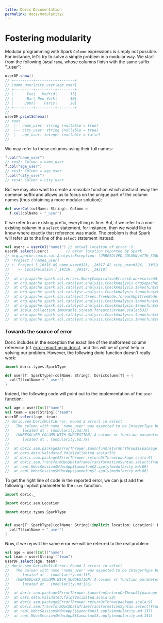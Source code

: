 ```yaml
---
title: Doric Documentation
permalink: docs/modularity/
---
```



# Fostering modularity

Modular programming with Spark `Column` expressions is simply not possible. For instance, let's try to solve a simple
problem in a modular way. We start from the following `DataFrame`, whose columns finish with the same suffix "_user":


```scala
userDF.show()
// +---------+---------+--------+
// |name_user|city_user|age_user|
// +---------+---------+--------+
// |      Foo|   Madrid|      35|
// |      Bar| New York|      40|
// |     John|    Paris|      30|
// +---------+---------+--------+
// 
userDF.printSchema()
// root
//  |-- name_user: string (nullable = true)
//  |-- city_user: string (nullable = true)
//  |-- age_user: integer (nullable = false)
//
```

We may refer to these columns using their full names: 

```scala
f.col("name_user")
// res2: Column = name_user
f.col("age_user")
// res3: Column = age_user
f.col("city_user")
// res4: Column = city_user
```

But we may also want to create a _reusable_ function which abstract away the common suffix and allows us to focus
on the unique part of the column names (thus obtaining a more modular solution):

```scala
def userCol(colName: String): Column =
  f.col(colName + "_user")
```

If we refer to an existing prefix, everything is fine. But, if we refer to a non-existing column in a `select` 
statement, for instance, then we would like to know where exactly that reference was made. The problem is that Spark 
will refer us to the line of the `select` statement instead: 

```scala
val userc = userCol("name1") // actual location of error :S
userDF.select(userc)        // error location reported by Spark
// org.apache.spark.sql.AnalysisException: [UNRESOLVED_COLUMN.WITH_SUGGESTION] A column or function parameter with name `name1_user` cannot be resolved. Did you mean one of the following? [`name_user`, `age_user`, `city_user`].;
// 'Project ['name1_user]
// +- Project [_1#316 AS name_user#323, _2#317 AS city_user#324, _3#318 AS age_user#325]
//    +- LocalRelation [_1#316, _2#317, _3#318]
// 
// 	at org.apache.spark.sql.errors.QueryCompilationErrors$.unresolvedAttributeError(QueryCompilationErrors.scala:221)
// 	at org.apache.spark.sql.catalyst.analysis.CheckAnalysis.org$apache$spark$sql$catalyst$analysis$CheckAnalysis$$failUnresolvedAttribute(CheckAnalysis.scala:143)
// 	at org.apache.spark.sql.catalyst.analysis.CheckAnalysis.$anonfun$checkAnalysis0$5(CheckAnalysis.scala:258)
// 	at org.apache.spark.sql.catalyst.analysis.CheckAnalysis.$anonfun$checkAnalysis0$5$adapted(CheckAnalysis.scala:256)
// 	at org.apache.spark.sql.catalyst.trees.TreeNode.foreachUp(TreeNode.scala:295)
// 	at org.apache.spark.sql.catalyst.analysis.CheckAnalysis.$anonfun$checkAnalysis0$4(CheckAnalysis.scala:256)
// 	at org.apache.spark.sql.catalyst.analysis.CheckAnalysis.$anonfun$checkAnalysis0$4$adapted(CheckAnalysis.scala:256)
// 	at scala.collection.immutable.Stream.foreach(Stream.scala:533)
// 	at org.apache.spark.sql.catalyst.analysis.CheckAnalysis.$anonfun$checkAnalysis0$1(CheckAnalysis.scala:256)
// 	at org.apache.spark.sql.catalyst.analysis.CheckAnalysis.$anonfun$checkAnalysis0$1$adapted(CheckAnalysis.scala:163)
```

### Towards the source of error

Doric includes in the exception the exact line of the malformed column reference (cf. [error reporting in doric](errors.md)),
and this will be of great help in solving our problem. However, the following doric function doesn't really work:

```scala
import doric.types.SparkType
def user[T: SparkType](colName: String): DoricColumn[T] = {
  col[T](colName + "_user")
}
```

Indeed, the following code will point out to the implementation of the `user` function: 

```scala
val age = user[Int]("name")
val team = user[String]("team")
userDF.select(age, team)
// doric.sem.DoricMultiError: Found 2 errors in select
//   The column with name 'name_user' was expected to be IntegerType but is of type StringType
//   	located at . (modularity.md:79)
//   [UNRESOLVED_COLUMN.WITH_SUGGESTION] A column or function parameter with name `team_user` cannot be resolved. Did you mean one of the following? [`name_user`, `city_user`, `age_user`].
//   	located at . (modularity.md:79)
// 
// 	at doric.sem.package$ErrorThrower.$anonfun$returnOrThrow$1(package.scala:9)
// 	at cats.data.Validated.fold(Validated.scala:50)
// 	at doric.sem.package$ErrorThrower.returnOrThrow(package.scala:9)
// 	at doric.sem.TransformOps$DataframeTransformationSyntax.select(TransformOps.scala:140)
// 	at repl.MdocSession$MdocApp$$anonfun$2.apply(modularity.md:89)
// 	at repl.MdocSession$MdocApp$$anonfun$2.apply(modularity.md:86)
```


To get the right line of code in the reported error, we can just add the following implicit parameter to the `user`
function: 


```scala
import doric._
import doric.sem.Location
import doric.types.SparkType

def user[T: SparkType](colName: String)(implicit location: Location): DoricColumn[T] = {
  col[T](colName + "_user")
}
```

Now, if we repeat the same error we will be referred to the real problem:

```scala
val age = user[Int]("name")
val team = user[String]("team")
userDF.select(age, team)
// doric.sem.DoricMultiError: Found 2 errors in select
//   The column with name 'name_user' was expected to be IntegerType but is of type StringType
//   	located at . (modularity.md:135)
//   [UNRESOLVED_COLUMN.WITH_SUGGESTION] A column or function parameter with name `team_user` cannot be resolved. Did you mean one of the following? [`name_user`, `city_user`, `age_user`].
//   	located at . (modularity.md:136)
// 
// 	at doric.sem.package$ErrorThrower.$anonfun$returnOrThrow$1(package.scala:9)
// 	at cats.data.Validated.fold(Validated.scala:50)
// 	at doric.sem.package$ErrorThrower.returnOrThrow(package.scala:9)
// 	at doric.sem.TransformOps$DataframeTransformationSyntax.select(TransformOps.scala:140)
// 	at repl.MdocSession$MdocApp5$$anonfun$3.apply(modularity.md:137)
// 	at repl.MdocSession$MdocApp5$$anonfun$3.apply(modularity.md:134)
```

